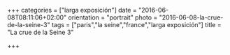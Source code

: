 +++
categories = ["larga exposición"]
date = "2016-06-08T08:11:06+02:00"
orientation = "portrait"
photo = "2016-06-08-la-crue-de-la-seine-3"
tags = ["paris","la seine","france","larga exposición"]
title = "La crue de la Seine 3"

+++
